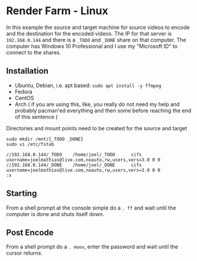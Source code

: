 # Render Farm - Linux

In this example the source and target machine for source videos to encode and the destination for the encoded videos. The IP for that server is `192.168.0.144` and there is a `_TODO` and `_DONE` share on that computer. The computer has
Windows 10 Professional and I use my "Microsoft ID" to connect to the shares.

## Installation

- Ubuntu, Debian, i.e. apt based: `sudo apt install -y ffmpeg` 
- Fedora
- CentOS
- Arch ( if you are using this, like, you really do not need my help and probably pacman'ed everything and then some before reaching the end of this sentence )

Directories and mount points need to be created for the source and target

```
sudo mkdir /mnt/{_TODO _DONE}
sudo vi /etc/fstab

//192.168.0.144/_TODO    /home/joel/_TODO      cifs username=joelmathias@live.com,noauto,rw,users,vers=3.0 0 0
//192.168.0.144/_DONE    /home/joel/_DONE      cifs username=joelmathias@live.com,noauto,rw,users,vers=3.0 0 0
:x

```

## Starting

From a shell prompt at the console simple do a `. ff` and wait until the computer is done and shuts itself down.

## Post Encode

From a shell prompt do a `. moov`, enter the password and wait until the cursor returns.



